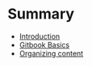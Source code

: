 # Summary

* [Introduction](README.md)
* [Gitbook Basics](instructions.md)
* [Organizing content](organizing-content.md)

